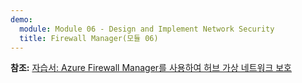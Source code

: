 ```yaml
---
demo:
  module: Module 06 - Design and Implement Network Security
  title: Firewall Manager(모듈 06)
---
```


**참조:** [자습서: Azure Firewall Manager를 사용하여 허브 가상 네트워크 보호](https://learn.microsoft.com/azure/firewall-manager/secure-cloud-network)
